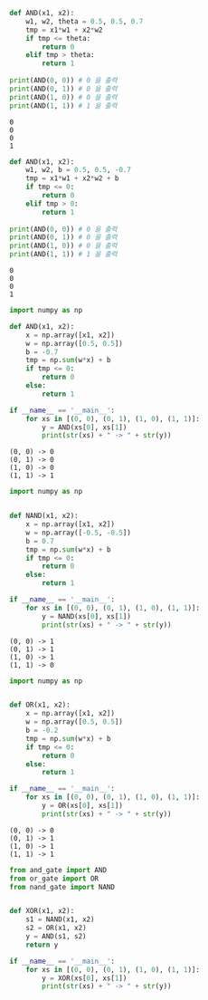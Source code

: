 ```python
def AND(x1, x2):
    w1, w2, theta = 0.5, 0.5, 0.7    
    tmp = x1*w1 + x2*w2
    if tmp <= theta:
        return 0
    elif tmp > theta:
        return 1
    
print(AND(0, 0)) # 0 을 출력
print(AND(0, 1)) # 0 을 출력
print(AND(1, 0)) # 0 을 출력
print(AND(1, 1)) # 1 을 출력
```

    0
    0
    0
    1
    


```python
def AND(x1, x2):
    w1, w2, b = 0.5, 0.5, -0.7    
    tmp = x1*w1 + x2*w2 + b
    if tmp <= 0:
        return 0
    elif tmp > 0:
        return 1
    
print(AND(0, 0)) # 0 을 출력
print(AND(0, 1)) # 0 을 출력
print(AND(1, 0)) # 0 을 출력
print(AND(1, 1)) # 1 을 출력
```

    0
    0
    0
    1
    


```python
import numpy as np

def AND(x1, x2):
    x = np.array([x1, x2])
    w = np.array([0.5, 0.5])
    b = -0.7
    tmp = np.sum(w*x) + b
    if tmp <= 0:
        return 0
    else:
        return 1

if __name__ == '__main__':
    for xs in [(0, 0), (0, 1), (1, 0), (1, 1)]:
        y = AND(xs[0], xs[1])
        print(str(xs) + " -> " + str(y))
```

    (0, 0) -> 0
    (0, 1) -> 0
    (1, 0) -> 0
    (1, 1) -> 1
    


```python
import numpy as np


def NAND(x1, x2):
    x = np.array([x1, x2])
    w = np.array([-0.5, -0.5])
    b = 0.7
    tmp = np.sum(w*x) + b
    if tmp <= 0:
        return 0
    else:
        return 1

if __name__ == '__main__':
    for xs in [(0, 0), (0, 1), (1, 0), (1, 1)]:
        y = NAND(xs[0], xs[1])
        print(str(xs) + " -> " + str(y))
```

    (0, 0) -> 1
    (0, 1) -> 1
    (1, 0) -> 1
    (1, 1) -> 0
    


```python
import numpy as np


def OR(x1, x2):
    x = np.array([x1, x2])
    w = np.array([0.5, 0.5])
    b = -0.2
    tmp = np.sum(w*x) + b
    if tmp <= 0:
        return 0
    else:
        return 1

if __name__ == '__main__':
    for xs in [(0, 0), (0, 1), (1, 0), (1, 1)]:
        y = OR(xs[0], xs[1])
        print(str(xs) + " -> " + str(y))
```

    (0, 0) -> 0
    (0, 1) -> 1
    (1, 0) -> 1
    (1, 1) -> 1
    


```python
from and_gate import AND
from or_gate import OR
from nand_gate import NAND


def XOR(x1, x2):
    s1 = NAND(x1, x2)
    s2 = OR(x1, x2)
    y = AND(s1, s2)
    return y

if __name__ == '__main__':
    for xs in [(0, 0), (0, 1), (1, 0), (1, 1)]:
        y = XOR(xs[0], xs[1])
        print(str(xs) + " -> " + str(y))
```


```python

```
